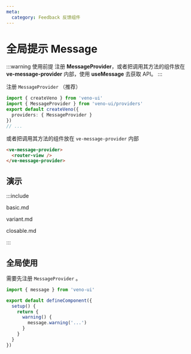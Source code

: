 ```yaml
---
meta:
  category: Feedback 反馈组件
---
```


# 全局提示 Message

:::warning 使用前提
注册 **MessageProvider**，或者把调用其方法的组件放在 **ve-message-provider** 内部，使用 **useMessage** 去获取 API。
:::

注册 `MessageProvider` （推荐）

```ts
import { createVeno } from 'veno-ui'
import { MessageProvider } from 'veno-ui/providers'
export default createVeno({
  providers: { MessageProvider }
})
// ...
```

或者把调用其方法的组件放在 `ve-message-provider` 内部

```html
<ve-message-provider>
  <router-view />
</ve-message-provider>
```

## 演示

:::include

basic.md

variant.md

closable.md

:::

## 全局使用

需要先注册 `MessageProvider` 。

```ts
import { message } from 'veno-ui'

export default defineComponent({
  setup() {
    return {
      warning() {
        message.warning('...')
      }
    }
  }
})
```
